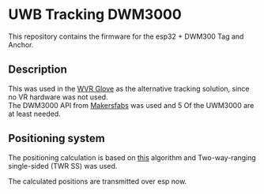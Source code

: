 # UWB Tracking DWM3000
This repository contains the firmware for the esp32 + DWM300 Tag and Anchor.

## Description 
This was used in the [WVR Glove](https://github.com/Wbiu/WVR-GLOVE-Firmware) as the alternative tracking solution, since no VR hardware was not used.<br/>
The DWM3000 API from  [Makersfabs](https://github.com/Makerfabs/Makerfabs-ESP32-UWB-DW3000) was used and 5 Of the UWM3000 are at least needed.


## Positioning system
The positioning calculation is based on [this](https://www.instructables.com/ESP32-UWB-Indoor-Positioning-Test/) algorithm and Two-way-ranging single-sided (TWR SS) was used.

The calculated positions are transmitted over esp now.
